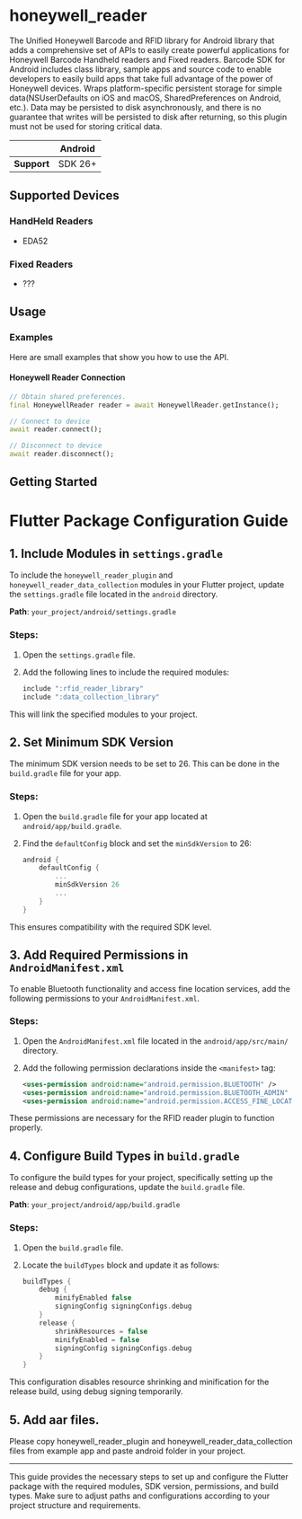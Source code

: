 # honeywell_reader

<?code-excerpt path-base="example/lib"?>

The Unified Honeywell Barcode and RFID library for Android library that adds a comprehensive set of
APIs to easily create powerful applications for Honeywell Barcode Handheld readers and Fixed
readers. Barcode SDK for Android includes class library, sample apps and source code to enable
developers to easily build apps that take full advantage of the power of Honeywell devices. Wraps
platform-specific persistent storage for simple data(NSUserDefaults on iOS and macOS,
SharedPreferences on Android, etc.). Data may be persisted to disk asynchronously, and there is no
guarantee that writes will be persisted to disk after returning, so this plugin must not be used for
storing critical data.

|             | Android |
|-------------|---------|
| **Support** | SDK 26+ |

## Supported Devices

<?code-excerpt "readme_excerpts.dart (Write)"?>

### HandHeld Readers

- EDA52

### Fixed Readers

- ???

## Usage

### Examples

Here are small examples that show you how to use the API.

#### Honeywell Reader Connection

<?code-excerpt "readme_excerpts.dart (Write)"?>

``` dart
// Obtain shared preferences.
final HoneywellReader reader = await HoneywellReader.getInstance();

// Connect to device
await reader.connect();

// Disconnect to device
await reader.disconnect();
```

## Getting Started

# Flutter Package Configuration Guide

## 1. Include Modules in `settings.gradle`

To include the `honeywell_reader_plugin` and `honeywell_reader_data_collection` modules in your
Flutter project, update the `settings.gradle` file located in the `android` directory.

**Path**: `your_project/android/settings.gradle`

### Steps:

1. Open the `settings.gradle` file.
2. Add the following lines to include the required modules:

   ```groovy
   include ":rfid_reader_library"
   include ":data_collection_library"
   ```

This will link the specified modules to your project.

## 2. Set Minimum SDK Version

The minimum SDK version needs to be set to 26. This can be done in the `build.gradle` file for your
app.

### Steps:

1. Open the `build.gradle` file for your app located at `android/app/build.gradle`.
2. Find the `defaultConfig` block and set the `minSdkVersion` to 26:

   ```groovy
   android {
       defaultConfig {
           ...
           minSdkVersion 26
           ...
       }
   }
   ```

This ensures compatibility with the required SDK level.

## 3. Add Required Permissions in `AndroidManifest.xml`

To enable Bluetooth functionality and access fine location services, add the following permissions
to your `AndroidManifest.xml`.

### Steps:

1. Open the `AndroidManifest.xml` file located in the `android/app/src/main/` directory.
2. Add the following permission declarations inside the `<manifest>` tag:

   ```xml
   <uses-permission android:name="android.permission.BLUETOOTH" />
   <uses-permission android:name="android.permission.BLUETOOTH_ADMIN" />
   <uses-permission android:name="android.permission.ACCESS_FINE_LOCATION" />
   ```

These permissions are necessary for the RFID reader plugin to function properly.

## 4. Configure Build Types in `build.gradle`

To configure the build types for your project, specifically setting up the release and debug
configurations, update the `build.gradle` file.

**Path**: `your_project/android/app/build.gradle`

### Steps:

1. Open the `build.gradle` file.
2. Locate the `buildTypes` block and update it as follows:

   ```groovy
   buildTypes {
       debug {
           minifyEnabled false
           signingConfig signingConfigs.debug
       }
       release {
           shrinkResources = false
           minifyEnabled = false
           signingConfig signingConfigs.debug
       }
   }
   ```

This configuration disables resource shrinking and minification for the release build, using debug
signing temporarily.

## 5. Add aar files.

Please copy honeywell_reader_plugin and honeywell_reader_data_collection files from example app and
paste android folder in your project.

---

This guide provides the necessary steps to set up and configure the Flutter package with the
required modules, SDK version, permissions, and build types. Make sure to adjust paths and
configurations according to your project structure and requirements.
